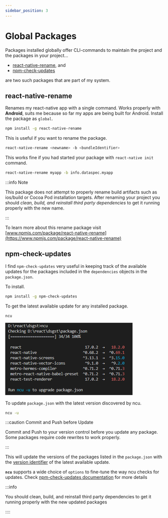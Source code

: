 ```yaml
---
sidebar_position: 3
---
```


# Global Packages

Packages installed globally offer CLI-commands to maintain the project and the packages in your project...

* [react-native-rename](#react-native-rename), and
* [npm-check-updates](#npm-check-updates)

are two such packages that are part of my system.

## react-native-rename

Renames my react-native app with a single command. Works properly with **Android**, suits me because so far my apps are being built for Android. Install the package as `global`.

```bash
npm install -g react-native-rename
```

This is useful if you want to rename the package.

```bash
react-native-rename <newname> -b <bundleIdentifier>
```

This works fine if you had started your package with `react-native init` command.

```bash title="Example"
react-native-rename myapp -b info.dataspec.myapp
```

:::info Note

This package does not attempt to properly rename build artifacts such as ios/build or Cocoa Pod installation targets. After renaming your project you should *clean, build, and reinstall third party dependencies* to get it running properly with the new name.

:::

To learn more about this rename package visit [www.npmjs.com/package/react-native-rename](https://www.npmjs.com/package/react-native-rename)

## npm-check-updates

I find `npm-check-updates` very useful in keeping track of the available updates for the packages included in the `dependencies` objects in the `package.json`.

To install.

```bash
npm install -g npm-check-updates
```

To get the latest available update for any installed package.

```bash
ncu
```

![ncu-output](img/ncu-op.png)

To update `package.json` with the latest version discovered by ncu.

```bash
ncu -u
```

:::caution Commit and Push before Update

Commit and Push to your version control before you update any package. 
Some packages require code rewrites to work properly.

:::

This will update the versions of the packages listed in the `package.json` with the [version identifier](../npm/pkg-ver) of the latest available update.

**`ncu`** supports a wide choice of `options` to fine-tune the way ncu checks for updates. Check [npm-check-updates documentation](https://www.npmjs.com/package/npm-check-updates) for more details

:::info

You should clean, build, and reinstall third party dependencies to get it running properly with the new updated packages

::::
